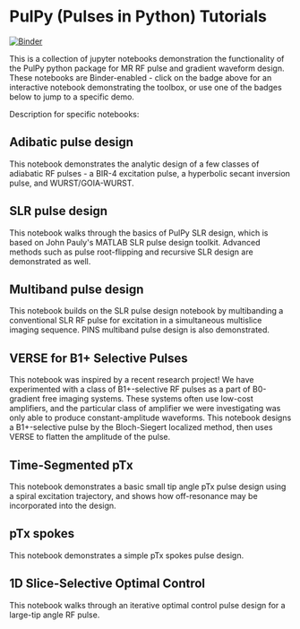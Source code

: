 # PulPy (Pulses in Python) Tutorials
[![Binder](https://mybinder.org/badge_logo.svg)](https://mybinder.org/v2/gh/jonbmartin/pulpy-tutorials/HEAD)

This is a collection of jupyter notebooks demonstration the functionality of the PulPy python package for MR RF pulse and gradient waveform design. These notebooks are Binder-enabled - click on the badge above for an interactive notebook demonstrating the toolbox, or use one of the badges below to jump to a specific demo. 

Description for specific notebooks: 

## Adibatic pulse design
This notebook demonstrates the analytic design of a few classes of adiabatic RF pulses - a BIR-4 excitation pulse, a hyperbolic secant inversion pulse, and WURST/GOIA-WURST.

## SLR pulse design
This notebook walks through the basics of PulPy SLR design, which is based on John Pauly's MATLAB SLR pulse design toolkit. Advanced methods such as pulse root-flipping and recursive SLR design are demonstrated as well.

## Multiband pulse design
This notebook builds on the SLR pulse design notebook by multibanding a conventional SLR RF pulse for excitation in a simultaneous multislice imaging sequence. PINS multiband pulse design is also demonstrated.

## VERSE for B1+ Selective Pulses
This notebook was inspired by a recent research project! We have experimented with a class of B1+-selective RF pulses as a part of B0-gradient free imaging systems. These systems often use low-cost amplifiers, and the particular class of amplifier we were investigating was only able to produce constant-amplitude waveforms. This notebook designs a B1+-selective pulse by the Bloch-Siegert localized method, then uses VERSE to flatten the amplitude of the pulse.

## Time-Segmented pTx
This notebook demonstrates a basic small tip angle pTx pulse design using a spiral excitation trajectory, and shows how off-resonance may be incorporated into the design. 

## pTx spokes
This notebook demonstrates a simple pTx spokes pulse design. 

## 1D Slice-Selective Optimal Control
This notebook walks through an iterative optimal control pulse design for a large-tip angle RF pulse.

